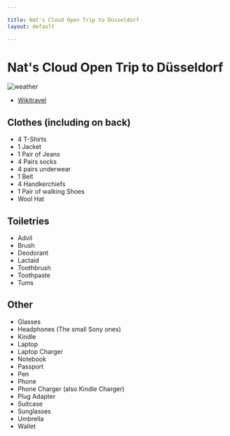 ```yaml
---

title: Nat's Cloud Open Trip to Düsseldorf
layout: default

---
```


# Nat's Cloud Open Trip to Düsseldorf

![weather](http://cl.natw.me/XzJt/d)

 * [Wikitravel](http://wikitravel.org/en/D%C3%BCsseldorf)

## Clothes (including on back)

 * 4 T-Shirts
 * 1 Jacket
 * 1 Pair of Jeans
 * 4 Pairs socks
 * 4 pairs underwear
 * 1 Belt
 * 4 Handkerchiefs
 * 1 Pair of walking Shoes
 * Wool Hat

## Toiletries

 * Advil
 * Brush
 * Deodorant
 * Lactaid
 * Toothbrush
 * Toothpaste
 * Tums

## Other

 * Glasses
 * Headphones (The small Sony ones)
 * Kindle
 * Laptop
 * Laptop Charger
 * Notebook
 * Passport
 * Pen
 * Phone
 * Phone Charger (also Kindle Charger)
 * Plug Adapter
 * Suitcase
 * Sunglasses
 * Umbrella
 * Wallet
